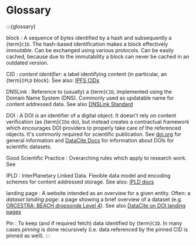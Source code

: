 # Glossary

:::{glossary}

block
: A sequence of bytes identified by a hash and subsequently a {term}`CID`. The hash-based identification makes a block effectively *immutable*. Can be exchanged using various protocols. Can be easily cached, because due to the immutability a block can never be cached in an outdated version.

CID
: *content identifier*: a label identifying content (in particular, an {term}`IPLD` block). See also: [IPFS CIDs](https://docs.ipfs.tech/concepts/content-addressing/)

DNSLink
: Reference to (usually) a {term}`CID`, implemented using the Domain Name System (DNS). Commonly used as updatable name for content addressed data. See also [DNSLink Standard](https://dnslink.dev/)

DOI
: A DOI is an identifier of a digital object. It doesn't rely on content verification (as {term}`CID`s do), but instead creates a contractual framework which encourages DOI providers to properly take care of the referenced objects. It's commonly required for scientific publication. See [doi.org](https://www.doi.org/) for general information and [DataCite Docs](https://support.datacite.org/docs/getting-started) for information about DOIs for scientific datasets.

Good Scientific Practice
: Overarching rules which apply to research work. See [](https://doi.org/10.5281/zenodo.14281892)

IPLD
: InterPlanetary Linked Data. Flexible data model and encoding schemes for content addressed storage. See also: [IPLD docs](https://ipld.io/docs/)

landing page
: A website intended as an overview for a given entity. Often: a *dataset landing page*: a page showing a brief overview of a dataset (e.g. [ORCESTRA: BEACH dropsonde Level 4](https://browser.orcestra-campaign.org/#/ds/ipns://latest.orcestra-campaign.org/products/HALO/dropsondes/Level_4/PERCUSION_Level_4.zarr)). See also [DataCite on DOI landing pages](https://support.datacite.org/docs/landing-pages)

Pin
: To keep (and if required fetch) data identified by {term}`CID`. In many cases *pinning* is done recursively (i.e. data referenced by the pinned CID is pinned as well).
:::
